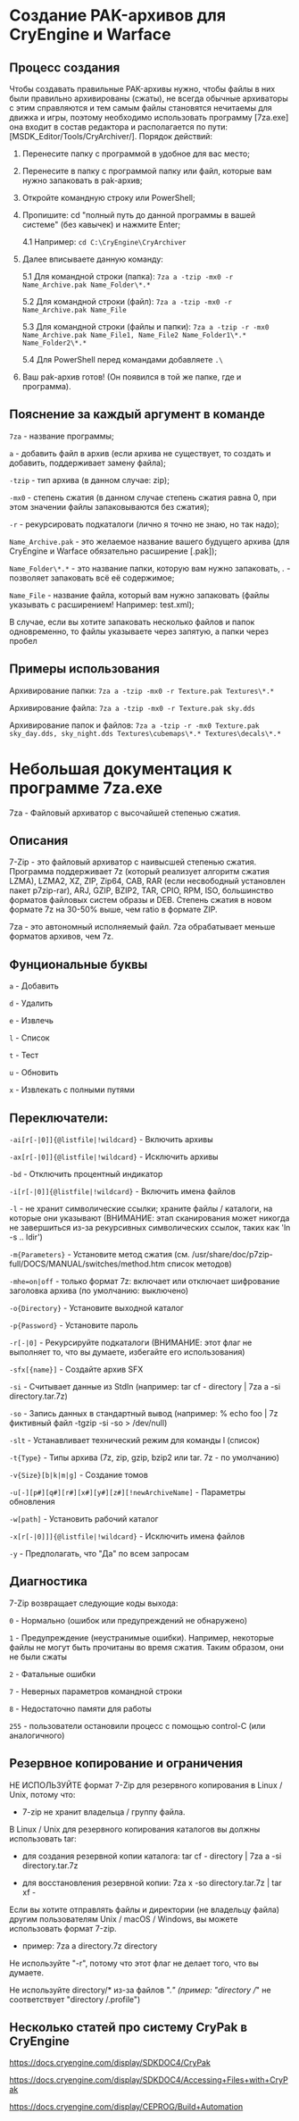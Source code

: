 # Создание PAK-архивов для CryEngine и Warface

## Процесс создания

Чтобы создавать правильные PAK-архивы нужно, чтобы файлы в них были правильно архивированы (сжаты), не всегда обычные архиваторы с этим справляются и тем самым файлы становятся нечитаемы для движка и игры, поэтому необходимо использовать программу \[7za.exe\] она входит в состав редактора и располагается по пути: \[MSDK_Editor/Tools/CryArchiver/\]. Порядок действий:
1. Перенесите папку с программой в удобное для вас место;
2. Перенесите в папку с программой папку или файл, которые вам нужно запаковать в pak-архив;
3. Откройте командную строку или PowerShell;
4. Пропишите: cd "полный путь до данной программы в вашей системе" (без кавычек) и нажмите Enter;

	4.1 Например: ```cd C:\CryEngine\CryArchiver```

5. Далее вписываете данную команду: 

	5.1 Для командной строки (папка): ```7za a -tzip -mx0 -r Name_Archive.pak Name_Folder\*.*```

	5.2 Для командной строки (файл): ```7za a -tzip -mx0 -r Name_Archive.pak Name_File```

	5.3 Для командной строки (файлы и папки): ```7za a -tzip -r -mx0 Name_Archive.pak Name_File1, Name_File2 Name_Folder1\*.* Name_Folder2\*.*```

	5.4 Для PowerShell перед командами добавляете ```.\```

6. Ваш pak-архив готов! (Он появился в той же папке, где и программа).

## Пояснение за каждый аргумент в команде

```7za``` - название программы;

```a``` - добавить файл в архив (если архива не существует, то создать и добавить, поддерживает замену файла);

```-tzip``` - тип архива (в данном случае: zip);

```-mx0``` - степень сжатия (в данном случае степень сжатия равна 0, при этом значении файлы запаковываются без сжатия);

```-r``` - рекурсировать подкаталоги (лично я точно не знаю, но так надо);

```Name_Archive.pak``` - это желаемое название вашего будущего архива (для CryEngine и Warface обязательно расширение \[.pak\]);

```Name_Folder\*.*``` - это название папки, которую вам нужно запаковать, *.* - позволяет запаковать всё её содержимое;

```Name_File``` - название файла, который вам нужно запаковать (файлы указывать с расширением! Например: test.xml);

В случае, если вы хотите запаковать несколько файлов и папок одновременно, то файлы указываете через запятую, а папки через пробел

## Примеры использования

Архивирование папки: ```7za a -tzip -mx0 -r Texture.pak Textures\*.*```

Архивирование файла: ```7za a -tzip -mx0 -r Texture.pak sky.dds```

Архивирование папок и файлов: ```7za a -tzip -r -mx0 Texture.pak sky_day.dds, sky_night.dds Textures\cubemaps\*.* Textures\decals\*.*```

# Небольшая документация к программе 7za.exe

7za - Файловый архиватор с высочайшей степенью сжатия.

## Описания

7-Zip - это файловый архиватор с наивысшей степенью сжатия. Программа поддерживает 7z (который реализует алгоритм сжатия LZMA), LZMA2, XZ, ZIP, Zip64, CAB, RAR (если несвободный установлен пакет p7zip-rar), ARJ, GZIP, BZIP2, TAR, CPIO, RPM, ISO, большинство форматов файловых систем образы и DEB. Степень сжатия в новом формате 7z на 30-50% выше, чем ratio в формате ZIP.

7za - это автономный исполняемый файл. 7za обрабатывает меньше форматов архивов, чем 7z.

## Фунциональные буквы

```a``` - Добавить

```d``` - Удалить

```e``` - Извлечь

```l``` - Список

```t``` - Тест

```u``` - Обновить

```x``` - Извлекать с полными путями

## Переключатели:

```-ai[r[-|0]]{@listfile|!wildcard}``` - Включить архивы

```-ax[r[-|0]]{@listfile|!wildcard}``` - Исключить архивы

```-bd``` - Отключить процентный индикатор

```-i[r[-|0]]{@listfile|!wildcard}``` - Включить имена файлов

```-l``` - не хранит символические ссылки; храните файлы / каталоги, на которые они указывают (ВНИМАНИЕ: этап сканирования может никогда не завершиться из-за рекурсивных символических ссылок, таких как 'ln -s .. ldir')

```-m{Parameters}``` - Установите метод сжатия (см. /usr/share/doc/p7zip-full/DOCS/MANUAL/switches/method.htm список методов)

```-mhe=on|off``` - только формат 7z: включает или отключает шифрование заголовка архива (по умолчанию: выключено)

```-o{Directory}``` - Установите выходной каталог

```-p{Password}``` - Установите пароль

```-r[-|0]``` - Рекурсируйте подкаталоги (ВНИМАНИЕ: этот флаг не выполняет то, что вы думаете, избегайте его использования)

```-sfx[{name}]``` - Создайте архив SFX

```-si``` - Считывает данные из StdIn (например: tar cf - directory | 7za a -si directory.tar.7z)

```-so``` - Запись данных в стандартный вывод (например: % echo foo | 7z фиктивный файл -tgzip -si -so > /dev/null)

```-slt``` - Устанавливает технический режим для команды l (список)

```-t{Type}``` - Типы архива (7z, zip, gzip, bzip2 или tar. 7z - по умолчанию)

```-v{Size}[b|k|m|g]``` - Создание томов

```-u[-][p#][q#][r#][x#][y#][z#][!newArchiveName]``` - Параметры обновления

```-w[path]``` - Установить рабочий каталог

```-x[r[-|0]]]{@listfile|!wildcard}``` - Исключить имена файлов

```-y``` - Предполагать, что "Да" по всем запросам

## Диагностика

7-Zip возвращает следующие коды выхода:

```0``` - Нормально (ошибок или предупреждений не обнаружено)

```1``` - Предупреждение (неустранимые ошибки). Например, некоторые файлы не могут быть прочитаны во время сжатия. Таким образом, они не были сжаты

```2``` - Фатальные ошибки

```7``` - Неверных параметров командной строки

```8``` - Недостаточно памяти для работы

```255``` - пользователи остановили процесс с помощью control-C (или аналогичного)

## Резервное копирование и ограничения

НЕ ИСПОЛЬЗУЙТЕ формат 7-Zip для резервного копирования в Linux / Unix, потому что:

- 7-zip не хранит владельца / группу файла.

В Linux / Unix для резервного копирования каталогов вы должны использовать tar:

- для создания резервной копии каталога: tar cf - directory | 7za a -si directory.tar.7z

- для восстановления резервной копии: 7za x -so directory.tar.7z | tar xf -

Если вы хотите отправлять файлы и директории (не владельцу файла) другим пользователям Unix / macOS / Windows, вы можете использовать формат 7-zip.
- пример: 7za a directory.7z directory

Не используйте "-r", потому что этот флаг не делает того, что вы думаете.

Не используйте directory/* из-за файлов ".*" (пример: "directory /*" не соответствует "directory /.profile")

## Несколько статей про систему CryPak в CryEngine

https://docs.cryengine.com/display/SDKDOC4/CryPak

https://docs.cryengine.com/display/SDKDOC4/Accessing+Files+with+CryPak

https://docs.cryengine.com/display/CEPROG/Build+Automation
